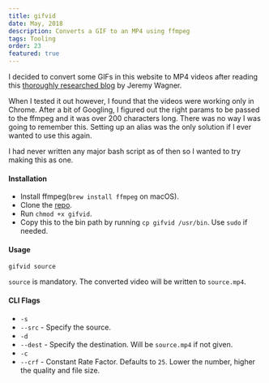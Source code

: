 ```yaml
---
title: gifvid
date: May, 2018
description: Converts a GIF to an MP4 using ffmpeg
tags: Tooling
order: 23
featured: true
---
```


I decided to convert some GIFs in this website to MP4 videos after reading this [thoroughly researched blog](https://developers.google.com/web/fundamentals/performance/optimizing-content-efficiency/replace-animated-gifs-with-video/) by Jeremy Wagner.

When I tested it out however, I found that the videos were working only in Chrome. After a bit of Googling, I figured out the right params to be passed to the ffmpeg and it was over 200 characters long. There was no way I was going to remember this. Setting up an alias was the only solution if I ever wanted to use this again.

I had never written any major bash script as of then so I wanted to try making this as one.

#### **Installation**

* Install ffmpeg(`brew install ffmpeg` on macOS).
* Clone the [repo](https://github.com/astronomersiva/gifvid).
* Run `chmod +x gifvid`.
* Copy this to the bin path by running `cp gifvid /usr/bin`. Use `sudo` if needed.

#### **Usage**

`gifvid source`

`source` is mandatory. The converted video will be written to `source.mp4`.

#### **CLI Flags**

* `-s`
* `--src` - Specify the source.
* `-d`
* `--dest` - Specify the destination. Will be `source.mp4` if not given.
* `-c`
* `--crf` - Constant Rate Factor. Defaults to `25`. Lower the number, higher the quality and file size.
